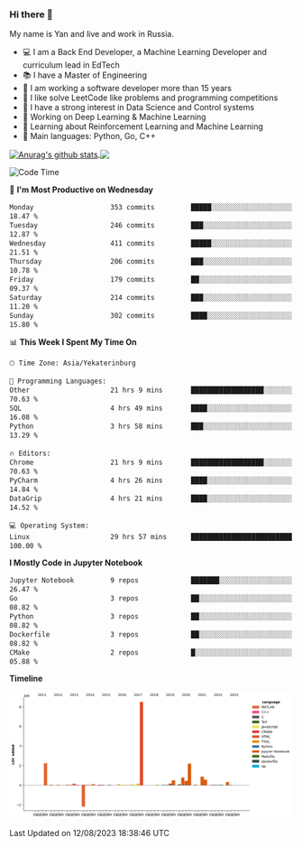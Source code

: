 ### Hi there 👋

My name is Yan and live and work in Russia.

- 💻 I am a Back End Developer, a Machine Learning Developer and curriculum lead in EdTech
- 📚 I have a Master of Engineering
- 🤔 I am working a software developer more than 15 years
- 🌱 I like solve LeetCode like problems and programming competitions
- 📝 I have a strong interest in Data Science and Control systems
- 🔭 Working on Deep Learning & Machine Learning
- 🌱 Learning about Reinforcement Learning and Machine Learning
- 🌟 Main languages: Python, Go, C++

<!--


**yanchick/yanchick** is a ✨ _special_ ✨ repository because its `README.md` (this file) appears on your GitHub profile.

Here are some ideas to get you started:

- I am a self taught Full Stack Developer and a Machine Learning Developer
- 🌱 I’m currently learning ...
- 👯 I’m looking to collaborate on ...
- 🤔 I’m looking for help with ...
- 💬 Ask me about ...
- 📫 How to reach me: ...
- 😄 Pronouns: ...
- ⚡ Fun fact: ...

-->


<a href="https://github.com/anuraghazra/github-readme-stats">
    <img align="center" src="https://github-readme-stats.vercel.app/api?username=yanchick&count_private=true" alt="Anurag's github stats" />
</a>
<a href="https://github.com/anuraghazra/github-readme-stats">
    <img align="center" src="https://github-readme-stats.vercel.app/api/top-langs/?username=yanchick&hide=javascript,html,CSS" />
</a>

<!--START_SECTION:waka-->
![Code Time](http://img.shields.io/badge/Code%20Time-600%20hrs%2058%20mins-blue)

📅 **I'm Most Productive on Wednesday** 

```text
Monday                   353 commits         █████░░░░░░░░░░░░░░░░░░░░   18.47 % 
Tuesday                  246 commits         ███░░░░░░░░░░░░░░░░░░░░░░   12.87 % 
Wednesday                411 commits         █████░░░░░░░░░░░░░░░░░░░░   21.51 % 
Thursday                 206 commits         ███░░░░░░░░░░░░░░░░░░░░░░   10.78 % 
Friday                   179 commits         ██░░░░░░░░░░░░░░░░░░░░░░░   09.37 % 
Saturday                 214 commits         ███░░░░░░░░░░░░░░░░░░░░░░   11.20 % 
Sunday                   302 commits         ████░░░░░░░░░░░░░░░░░░░░░   15.80 % 
```


📊 **This Week I Spent My Time On** 

```text
🕑︎ Time Zone: Asia/Yekaterinburg

💬 Programming Languages: 
Other                    21 hrs 9 mins       ██████████████████░░░░░░░   70.63 % 
SQL                      4 hrs 49 mins       ████░░░░░░░░░░░░░░░░░░░░░   16.08 % 
Python                   3 hrs 58 mins       ███░░░░░░░░░░░░░░░░░░░░░░   13.29 % 

🔥 Editors: 
Chrome                   21 hrs 9 mins       ██████████████████░░░░░░░   70.63 % 
PyCharm                  4 hrs 26 mins       ████░░░░░░░░░░░░░░░░░░░░░   14.84 % 
DataGrip                 4 hrs 21 mins       ████░░░░░░░░░░░░░░░░░░░░░   14.52 % 

💻 Operating System: 
Linux                    29 hrs 57 mins      █████████████████████████   100.00 % 
```

**I Mostly Code in Jupyter Notebook** 

```text
Jupyter Notebook         9 repos             ███████░░░░░░░░░░░░░░░░░░   26.47 % 
Go                       3 repos             ██░░░░░░░░░░░░░░░░░░░░░░░   08.82 % 
Python                   3 repos             ██░░░░░░░░░░░░░░░░░░░░░░░   08.82 % 
Dockerfile               3 repos             ██░░░░░░░░░░░░░░░░░░░░░░░   08.82 % 
CMake                    2 repos             █░░░░░░░░░░░░░░░░░░░░░░░░   05.88 % 
```



**Timeline**

![Lines of Code chart](https://raw.githubusercontent.com/yanchick/yanchick/main/assets/bar_graph.png)


 Last Updated on 12/08/2023 18:38:46 UTC
<!--END_SECTION:waka-->

